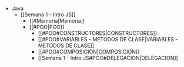- Java
	- [[Semana 1 - Intro JS]]
		- [[#Memoria|Memoria]]
		- [[#POO|POO]]
			- [[#POO#CONSTRUCTORES|CONSTRUCTORES]]
			- [[#POO#VARIABLES - METODOS DE CLASE|VARIABLES - METODOS DE CLASE]]
			- [[#POO#COMPOSICION|COMPOSICION]]
			- [[Semana 1 - Intro JS#POO#DELEGACION|DELEGACION]]

